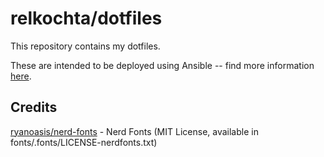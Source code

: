 # relkochta/dotfiles

This repository contains my dotfiles.

These are intended to be deployed using Ansible -- find more information [here](https://github.com/relkochta/dotfiles-ansible).

## Credits

[ryanoasis/nerd-fonts](https://github.com/ryanoasis/nerd-fonts) - Nerd Fonts (MIT License, available in fonts/.fonts/LICENSE-nerdfonts.txt)

